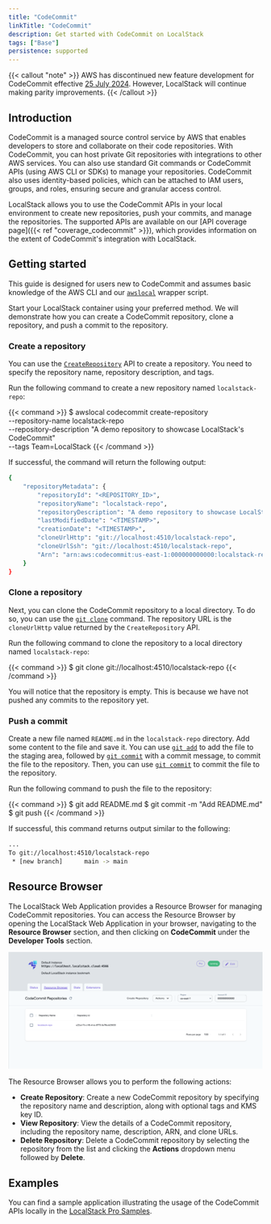 ```yaml
---
title: "CodeCommit"
linkTitle: "CodeCommit"
description: Get started with CodeCommit on LocalStack
tags: ["Base"]
persistence: supported
---
```


{{< callout "note" >}}
AWS has discontinued new feature development for CodeCommit effective [25 July 2024](https://aws.amazon.com/blogs/devops/how-to-migrate-your-aws-codecommit-repository-to-another-git-provider/).
However, LocalStack will continue making parity improvements.
{{< /callout >}}

## Introduction

CodeCommit is a managed source control service by AWS that enables developers to store and collaborate on their code repositories.
With CodeCommit, you can host private Git repositories with integrations to other AWS services.
You can also use standard Git commands or CodeCommit APIs (using AWS CLI or SDKs) to manage your repositories.
CodeCommit also uses identity-based policies, which can be attached to IAM users, groups, and roles, ensuring secure and granular access control.

LocalStack allows you to use the CodeCommit APIs in your local environment to create new repositories, push your commits, and manage the repositories.
The supported APIs are available on our [API coverage page]({{< ref "coverage_codecommit" >}}), which provides information on the extent of CodeCommit's integration with LocalStack.

## Getting started

This guide is designed for users new to CodeCommit and assumes basic knowledge of the AWS CLI and our [`awslocal`](https://github.com/localstack/awscli-local) wrapper script.

Start your LocalStack container using your preferred method.
We will demonstrate how you can create a CodeCommit repository, clone a repository, and push a commit to the repository.

### Create a repository

You can use the [`CreateRepository`](https://docs.aws.amazon.com/codecommit/latest/APIReference/API_CreateRepository.html) API to create a repository.
You need to specify the repository name, repository description, and tags.

Run the following command to create a new repository named `localstack-repo`:

{{< command >}}
$ awslocal codecommit create-repository \
    --repository-name localstack-repo \
    --repository-description "A demo repository to showcase LocalStack's CodeCommit" \
    --tags Team=LocalStack
{{< /command >}}

If successful, the command will return the following output:

```bash
{
    "repositoryMetadata": {
        "repositoryId": "<REPOSITORY_ID>",
        "repositoryName": "localstack-repo",
        "repositoryDescription": "A demo repository to showcase LocalStack's CodeCommit",
        "lastModifiedDate": "<TIMESTAMP>",
        "creationDate": "<TIMESTAMP>",
        "cloneUrlHttp": "git://localhost:4510/localstack-repo",
        "cloneUrlSsh": "git://localhost:4510/localstack-repo",
        "Arn": "arn:aws:codecommit:us-east-1:000000000000:localstack-repo"
    }
}
```

### Clone a repository

Next, you can clone the CodeCommit repository to a local directory.
To do so, you can use the [`git clone`](https://git-scm.com/docs/git-clone) command.
The repository URL is the `cloneUrlHttp` value returned by the `CreateRepository` API.

Run the following command to clone the repository to a local directory named `localstack-repo`:

{{< command >}}
$ git clone git://localhost:4510/localstack-repo
{{< /command >}}

You will notice that the repository is empty.
This is because we have not pushed any commits to the repository yet.

### Push a commit

Create a new file named `README.md` in the `localstack-repo` directory.
Add some content to the file and save it.
You can use [`git add`](https://git-scm.com/docs/git-add) to add the file to the staging area, followed by [`git commit`](https://git-scm.com/docs/git-commit) with a commit message, to commit the file to the repository.
Then, you can use [`git commit`](https://git-scm.com/docs/git-commit) to commit the file to the repository.

Run the following command to push the file to the repository:

{{< command >}}
$ git add README.md
$ git commit -m "Add README.md"
$ git push
{{< /command >}}

If successful, this command returns output similar to the following:

```bash
...
To git://localhost:4510/localstack-repo
 * [new branch]      main -> main
```

## Resource Browser

The LocalStack Web Application provides a Resource Browser for managing CodeCommit repositories.
You can access the Resource Browser by opening the LocalStack Web Application in your browser, navigating to the **Resource Browser** section, and then clicking on **CodeCommit** under the **Developer Tools** section.

<img src="codecommit-resource-browser.png" alt="CodeCommit Resource Browser" title="CodeCommit Resource Browser" width="900" />

The Resource Browser allows you to perform the following actions:

- **Create Repository**: Create a new CodeCommit repository by specifying the repository name and description, along with optional tags and KMS key ID.
- **View Repository**: View the details of a CodeCommit repository, including the repository name, description, ARN, and clone URLs.
- **Delete Repository**: Delete a CodeCommit repository by selecting the repository from the list and clicking the **Actions** dropdown menu followed by **Delete**.

## Examples

You can find a sample application illustrating the usage of the CodeCommit APIs locally in the [LocalStack Pro Samples](https://github.com/localstack/localstack-pro-samples/tree/master/codecommit-git-repo).

